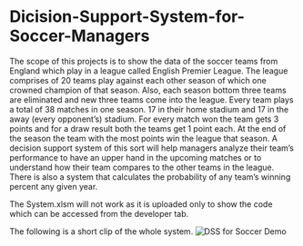 # Dicision-Support-System-for-Soccer-Managers

The scope of this projects is to show the data of the soccer teams from England which play in a league called English Premier League. The league comprises of 20 teams play against each other season of which one crowned champion of that season. Also, each season bottom three teams are eliminated and new three teams come into the league. Every team plays a total of 38 matches in one season. 17 in their home stadium and 17 in the away (every opponent’s) stadium. For every match won the team gets 3 points and for a draw result both the teams get 1 point each. At the end of the season the team with the most points win the league that season.
A decision support system of this sort will help managers analyze their team’s performance to have an upper hand in the upcoming matches or to understand how their team compares to the other teams in the league. There is also a system that calculates the probability of any team’s winning percent any given year. 

The System.xlsm will not work as it is uploaded only to show the code which can be accessed from the developer tab.

The following is a short clip of the whole system.
![DSS for Soccer Demo](DSS.gif)
